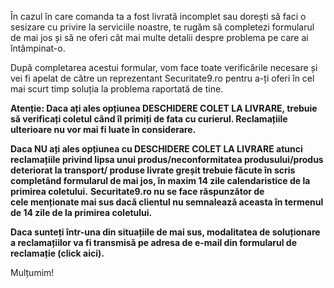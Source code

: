 În cazul în care comanda ta a fost livrată incomplet sau dorești să faci o sesizare cu privire la serviciile noastre, te rugăm să completezi formularul de mai jos și să ne oferi cât mai multe detalii despre problema pe care ai întâmpinat-o.

După completarea acestui formular, vom face toate verificările necesare și vei fi apelat de către un reprezentant Securitate9.ro pentru a-ți oferi în cel mai scurt timp soluția la problema raportată de tine.

**Atenție: Daca ați ales opțiunea DESCHIDERE COLET LA LIVRARE, trebuie să verificați coletul când îl primiți de fata cu curierul. Reclamațiile ulterioare nu vor mai fi luate în considerare.**

**Daca NU ați ales opțiunea cu DESCHIDERE COLET LA LIVRARE atunci reclamațiile privind lipsa unui produs/neconformitatea produsului/produs deteriorat la transport/ produse livrate greșit trebuie făcute în scris completând formularul de mai jos, în maxim 14 zile calendaristice de la primirea coletului.** **Securitate9.ro **nu se face răspunzător de cele menționate mai sus dacă clientul nu semnalează aceasta în termenul de 14 zile de la primirea coletului.****

**Daca sunteți într-una din situațiile de mai sus, modalitatea de soluționare a reclamațiilor va fi transmisă pe adresa de e-mail din formularul de reclamație (click aici).** 

Mulțumim!